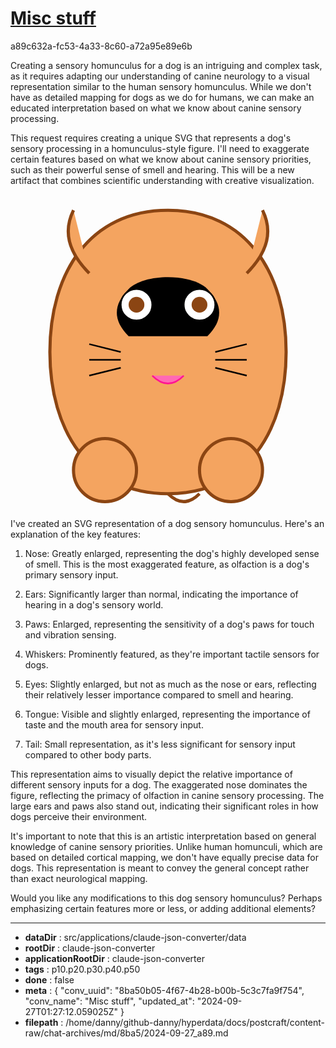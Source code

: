 # [Misc stuff](https://claude.ai/chat/8ba50b05-4f67-4b28-b00b-5c3c7fa9f754)

a89c632a-fc53-4a33-8c60-a72a95e89e6b

 Creating a sensory homunculus for a dog is an intriguing and complex task, as it requires adapting our understanding of canine neurology to a visual representation similar to the human sensory homunculus. While we don't have as detailed mapping for dogs as we do for humans, we can make an educated interpretation based on what we know about canine sensory processing.

<antThinking>This request requires creating a unique SVG that represents a dog's sensory processing in a homunculus-style figure. I'll need to exaggerate certain features based on what we know about canine sensory priorities, such as their powerful sense of smell and hearing. This will be a new artifact that combines scientific understanding with creative visualization.</antThinking>

<antArtifact identifier="dog-sensory-homunculus" type="image/svg+xml" title="Dog Sensory Homunculus">
<svg xmlns="http://www.w3.org/2000/svg" viewBox="0 0 400 400">
  <!-- Body outline -->
  <path d="M200 380 C 100 380 50 300 50 200 C 50 100 100 20 200 20 C 300 20 350 100 350 200 C 350 300 300 380 200 380" fill="#F4A460" stroke="#8B4513" stroke-width="4"/>
  
  <!-- Greatly enlarged nose -->
  <path d="M150 180 C 130 160 130 140 150 120 C 170 100 230 100 250 120 C 270 140 270 160 250 180 Z" fill="#000000"/>
  
  <!-- Large ears -->
  <path d="M100 100 Q 60 60 80 20" fill="#F4A460" stroke="#8B4513" stroke-width="4"/>
  <path d="M300 100 Q 340 60 320 20" fill="#F4A460" stroke="#8B4513" stroke-width="4"/>
  
  <!-- Enlarged paws -->
  <circle cx="120" cy="350" r="40" fill="#F4A460" stroke="#8B4513" stroke-width="4"/>
  <circle cx="280" cy="350" r="40" fill="#F4A460" stroke="#8B4513" stroke-width="4"/>
  
  <!-- Eyes -->
  <circle cx="160" cy="140" r="20" fill="#FFFFFF" stroke="#000000" stroke-width="2"/>
  <circle cx="240" cy="140" r="20" fill="#FFFFFF" stroke="#000000" stroke-width="2"/>
  <circle cx="160" cy="140" r="10" fill="#8B4513"/>
  <circle cx="240" cy="140" r="10" fill="#8B4513"/>
  
  <!-- Whiskers -->
  <line x1="140" y1="200" x2="100" y2="190" stroke="#000000" stroke-width="2"/>
  <line x1="140" y1="210" x2="100" y2="210" stroke="#000000" stroke-width="2"/>
  <line x1="140" y1="220" x2="100" y2="230" stroke="#000000" stroke-width="2"/>
  <line x1="260" y1="200" x2="300" y2="190" stroke="#000000" stroke-width="2"/>
  <line x1="260" y1="210" x2="300" y2="210" stroke="#000000" stroke-width="2"/>
  <line x1="260" y1="220" x2="300" y2="230" stroke="#000000" stroke-width="2"/>
  
  <!-- Tongue -->
  <path d="M180 230 Q 200 250 220 230" fill="#FF69B4" stroke="#FF1493" stroke-width="2"/>
  
  <!-- Tail (small representation) -->
  <path d="M200 380 Q 220 400 240 380" fill="none" stroke="#8B4513" stroke-width="4"/>
</svg>
</antArtifact>

I've created an SVG representation of a dog sensory homunculus. Here's an explanation of the key features:

1. Nose: Greatly enlarged, representing the dog's highly developed sense of smell. This is the most exaggerated feature, as olfaction is a dog's primary sensory input.

2. Ears: Significantly larger than normal, indicating the importance of hearing in a dog's sensory world.

3. Paws: Enlarged, representing the sensitivity of a dog's paws for touch and vibration sensing.

4. Whiskers: Prominently featured, as they're important tactile sensors for dogs.

5. Eyes: Slightly enlarged, but not as much as the nose or ears, reflecting their relatively lesser importance compared to smell and hearing.

6. Tongue: Visible and slightly enlarged, representing the importance of taste and the mouth area for sensory input.

7. Tail: Small representation, as it's less significant for sensory input compared to other body parts.

This representation aims to visually depict the relative importance of different sensory inputs for a dog. The exaggerated nose dominates the figure, reflecting the primacy of olfaction in canine sensory processing. The large ears and paws also stand out, indicating their significant roles in how dogs perceive their environment.

It's important to note that this is an artistic interpretation based on general knowledge of canine sensory priorities. Unlike human homunculi, which are based on detailed cortical mapping, we don't have equally precise data for dogs. This representation is meant to convey the general concept rather than exact neurological mapping.

Would you like any modifications to this dog sensory homunculus? Perhaps emphasizing certain features more or less, or adding additional elements?

---

* **dataDir** : src/applications/claude-json-converter/data
* **rootDir** : claude-json-converter
* **applicationRootDir** : claude-json-converter
* **tags** : p10.p20.p30.p40.p50
* **done** : false
* **meta** : {
  "conv_uuid": "8ba50b05-4f67-4b28-b00b-5c3c7fa9f754",
  "conv_name": "Misc stuff",
  "updated_at": "2024-09-27T01:27:12.059025Z"
}
* **filepath** : /home/danny/github-danny/hyperdata/docs/postcraft/content-raw/chat-archives/md/8ba5/2024-09-27_a89.md